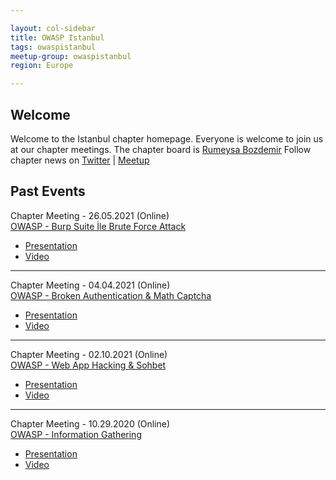 ```yaml
---

layout: col-sidebar
title: OWASP Istanbul
tags: owaspistanbul
meetup-group: owaspistanbul
region: Europe

---
```



## Welcome
Welcome to the Istanbul chapter homepage. Everyone is welcome to join us at our chapter meetings. The chapter board is <a href="mailto:rumeysa.bozdemir@owasp.org">Rumeysa Bozdemir</a>
Follow chapter news on [Twitter](https://twitter.com/OWASPIstanbul) | [Meetup](https://www.meetup.com/OWASPIstanbul/)

## Past Events
Chapter Meeting - 26.05.2021 (Online)<br>
[OWASP - Burp Suite İle Brute Force Attack](https://www.meetup.com/tr-TR/OWASPistanbul/events/278208217/)
* [Presentation](https://www.slideshare.net/RumeysaBozdemir/burp-suite-ile-brute-force-attack-owasp-istanbul-248577080)
* [Video](https://www.youtube.com/c/rumeysabozdemir)
<hr>

Chapter Meeting - 04.04.2021 (Online)<br>
[OWASP - Broken Authentication & Math Captcha](https://www.meetup.com/tr-TR/OWASPistanbul/events/277256226/)
* [Presentation](https://www.slideshare.net/RumeysaBozdemir/broken-authentication-owasp-istanbul)
* [Video](https://youtu.be/9X20AdV-Y60)
<hr>

Chapter Meeting - 02.10.2021 (Online)<br>
[OWASP - Web App Hacking & Sohbet](https://www.meetup.com/tr-TR/OWASPistanbul/events/276188658/)
* [Presentation](https://www.slideshare.net/RumeysaBozdemir/web-app-hacking-owasp-istanbul-242538417)
* [Video](https://youtu.be/vC_C26a1lzw)
<hr>

Chapter Meeting - 10.29.2020 (Online)<br>
[OWASP - Information Gathering](https://www.meetup.com/tr-TR/OWASPistanbul/events/273920215/)
* [Presentation](https://www.slideshare.net/RumeysaBozdemir/information-gathering-242538383)
* [Video](https://youtu.be/OeiP9f_sfas)
